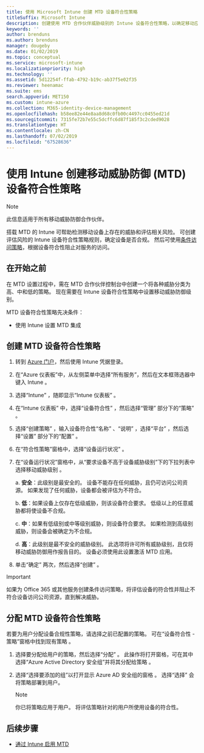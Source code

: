 ```yaml
---
title: 使用 Microsoft Intune 创建 MTD 设备符合性策略
titleSuffix: Microsoft Intune
description: 创建使用 MTD 合作伙伴威胁级别的 Intune 设备符合性策略，以确定移动应用是否可以访问公司资源。
keywords: ''
author: brenduns
ms.author: brenduns
manager: dougeby
ms.date: 01/02/2019
ms.topic: conceptual
ms.service: microsoft-intune
ms.localizationpriority: high
ms.technology: ''
ms.assetid: 5d12254f-ffab-4792-b19c-ab37f5e02f35
ms.reviewer: heenamac
ms.suite: ems
search.appverid: MET150
ms.custom: intune-azure
ms.collection: M365-identity-device-management
ms.openlocfilehash: b58ee82e44e8aa8d68c0fb00c4497cc0455ed21d
ms.sourcegitcommit: 7315fe72b7e55c5dcffc6d87f185f3c2cded9028
ms.translationtype: HT
ms.contentlocale: zh-CN
ms.lasthandoff: 07/02/2019
ms.locfileid: "67528636"
---
```

# <a name="create-mobile-threat-defense-mtd-device-compliance-policy-with-intune"></a>使用 Intune 创建移动威胁防御 (MTD) 设备符合性策略

> [!NOTE] 
> 此信息适用于所有移动威胁防御合作伙伴。

搭载 MTD 的 Intune 可帮助检测移动设备上存在的威胁和评估相关风险。 可创建评估风险的 Intune 设备符合性策略规则，确定设备是否合规。 然后可使用[条件访问策略](create-conditional-access-intune.md)，根据设备符合性阻止对服务的访问。

## <a name="before-you-begin"></a>在开始之前

在 MTD 设置过程中，需在 MTD 合作伙伴控制台中创建一个将各种威胁分类为高、中和低的策略。 现在需要在 Intune 设备符合性策略中设置移动威胁防御级别。

MTD 设备符合性策略先决条件：

-   使用 Intune 设置 MTD 集成

## <a name="to-create-an-mtd-device-compliance-policy"></a>创建 MTD 设备符合性策略

1.  转到 [Azure 门户](https://portal.azure.com/)，然后使用 Intune 凭据登录。

2.  在“Azure 仪表板”中，从左侧菜单中选择“所有服务”，然后在文本框筛选器中键入 Intune    。

3.  选择“Intune”  ，随即显示“Intune 仪表板”  。

4. 在“Intune 仪表板”  中，选择“设备符合性”  ，然后选择“管理”  部分下的“策略”  。

5.  选择“创建策略”  ，输入设备符合性“名称”  、“说明”  ，选择“平台”  ，然后选择“设置”  部分下的“配置”  。

6.  在“符合性策略”窗格中，选择“设备运行状况”   。

7.  在“设备运行状况”窗格中，从“要求设备不高于设备威胁级别”下的下拉列表中选择移动威胁级别   。

    a.  **安全**：此级别是最安全的。 设备不能存在任何威胁，且仍可访问公司资源。 如果发现了任何威胁，设备都会被评估为不符合。

    b.  **低**：如果设备上仅存在低级威胁，则该设备符合要求。 低级以上的任意威胁都将使设备不合规。

    c.  **中**：如果有低级别或中等级别威胁，则设备符合要求。 如果检测到高级别威胁，则设备会被确定为不合规。

    d.  **高**：此级别是最不安全的威胁级别。 此选项将许可所有威胁级别，且仅将移动威胁防御用作报告目的。 设备必须使用此设置激活 MTD 应用。

8.  单击“确定”  两次，然后选择“创建”  。

> [!IMPORTANT]
> 如果为 Office 365 或其他服务创建条件访问策略，将评估设备的符合性并阻止不符合设备访问公司资源，直到解决威胁。

## <a name="to-assign-an-mtd-device-compliance-policy"></a>分配 MTD 设备符合性策略

若要为用户分配设备合规性策略，请选择之前已配置的策略。 可在“设备符合性 - 策略”窗格中找到现有策略  。

1. 选择要分配给用户的策略，然后选择“分配”  。 此操作将打开窗格，可在其中选择“Azure Active Directory 安全组”并将其分配给策略  。

2. 选择“选择要添加的组”以打开显示 Azure AD 安全组的窗格  。  选择“选择”  会将策略部署到用户。

    > [!NOTE] 
    > 你已将策略应用于用户。 将评估策略针对的用户所使用设备的符合性。

## <a name="next-steps"></a>后续步骤

- [通过 Intune 启用 MTD](mtd-connector-enable.md)

